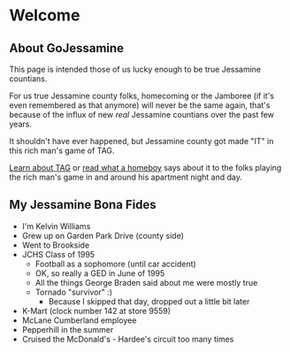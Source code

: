 # Welcome
## About GoJessamine
This page is intended those of us lucky enough to be true Jessamine countians.

For us true Jessamine county folks, homecoming or the Jamboree (if it's even remembered as that anymore) will never be the same again, that's because of the influx of new *real* Jessamine countians over the past few years.

It shouldn't have ever happened, but Jessamine county got made "IT" in this rich man's game of TAG.

[Learn about TAG](https://github.com/TAGIsNoGame/TAG) or [read what a homeboy](https://github.com/TAGIsNoGame/TAG/tree/master/PHB33) says about it to the folks playing the rich man's game in and around his apartment night and day.

## My Jessamine Bona Fides
* I'm Kelvin Williams
* Grew up on Garden Park Drive (county side)
* Went to Brookside
* JCHS Class of 1995
     - Football as a sophomore (until car accident)
     - OK, so really a GED in June of 1995
     - All the things George Braden said about me were mostly true
     - Tornado "survivor" :)
          - Because I skipped that day, dropped out a little bit later
* K-Mart (clock number 142 at store 9559)
* McLane Cumberland employee 
* Pepperhill in the summer
* Cruised the McDonald's - Hardee's circuit too many times 
            
